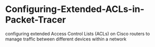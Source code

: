 # Configuring-Extended-ACLs-in-Packet-Tracer
configuring extended Access Control Lists (ACLs) on Cisco routers to manage traffic between different devices within a network
